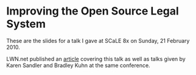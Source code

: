 Improving the Open Source Legal System
======================================

These are the slides for a talk I gave at SCaLE 8x on Sunday, 21
February 2010.

LWN.net published an [article](https://lwn.net/Articles/375940/)
covering this talk as well as talks given by Karen Sandler and Bradley
Kuhn at the same conference.
